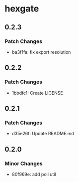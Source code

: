 # hexgate

## 0.2.3

### Patch Changes

- ba3f1fa: fix export resolution

## 0.2.2

### Patch Changes

- 1bbdfc1: Create LICENSE

## 0.2.1

### Patch Changes

- d35e26f: Update README.md

## 0.2.0

### Minor Changes

- 80f969e: add poll util
